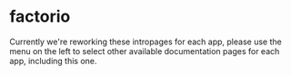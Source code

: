 # factorio

Currently we're reworking these intropages for each app, please use the menu on the left to select other available documentation pages for each app, including this one.
